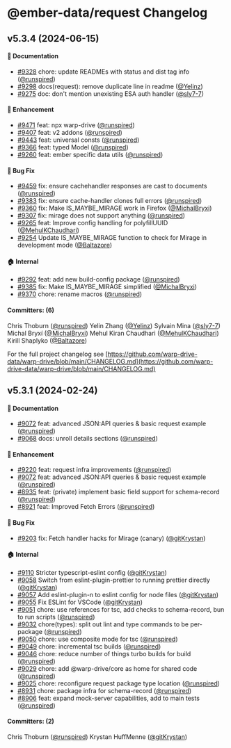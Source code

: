 # @ember-data/request Changelog

## v5.3.4 (2024-06-15)

#### :memo: Documentation

* [#9328](https://github.com/warp-drive-data/warp-drive/pull/9328) chore: update READMEs with status and dist tag info ([@runspired](https://github.com/runspired))
* [#9298](https://github.com/warp-drive-data/warp-drive/pull/9298) docs(request): remove duplicate line in readme ([@Yelinz](https://github.com/Yelinz))
* [#9275](https://github.com/warp-drive-data/warp-drive/pull/9275) doc: don't mention unexisting ESA auth handler ([@sly7-7](https://github.com/sly7-7))

#### :rocket: Enhancement

* [#9471](https://github.com/warp-drive-data/warp-drive/pull/9471) feat: npx warp-drive ([@runspired](https://github.com/runspired))
* [#9407](https://github.com/warp-drive-data/warp-drive/pull/9407) feat: v2 addons ([@runspired](https://github.com/runspired))
* [#9443](https://github.com/warp-drive-data/warp-drive/pull/9443) feat: universal consts ([@runspired](https://github.com/runspired))
* [#9366](https://github.com/warp-drive-data/warp-drive/pull/9366) feat: typed Model ([@runspired](https://github.com/runspired))
* [#9260](https://github.com/warp-drive-data/warp-drive/pull/9260) feat: ember specific data utils ([@runspired](https://github.com/runspired))

#### :bug: Bug Fix

* [#9459](https://github.com/warp-drive-data/warp-drive/pull/9459) fix: ensure cachehandler responses are cast to documents ([@runspired](https://github.com/runspired))
* [#9383](https://github.com/warp-drive-data/warp-drive/pull/9383) fix: ensure cache-handler clones full errors ([@runspired](https://github.com/runspired))
* [#9360](https://github.com/warp-drive-data/warp-drive/pull/9360) fix: Make IS_MAYBE_MIRAGE work in Firefox ([@MichalBryxi](https://github.com/MichalBryxi))
* [#9307](https://github.com/warp-drive-data/warp-drive/pull/9307) fix: mirage does not support anything ([@runspired](https://github.com/runspired))
* [#9265](https://github.com/warp-drive-data/warp-drive/pull/9265) feat: Improve config handling for polyfillUUID ([@MehulKChaudhari](https://github.com/MehulKChaudhari))
* [#9254](https://github.com/warp-drive-data/warp-drive/pull/9254) Update IS_MAYBE_MIRAGE function to check for Mirage in development mode ([@Baltazore](https://github.com/Baltazore))

#### :house: Internal

* [#9292](https://github.com/warp-drive-data/warp-drive/pull/9292) feat: add new build-config package ([@runspired](https://github.com/runspired))
* [#9385](https://github.com/warp-drive-data/warp-drive/pull/9385) fix: Make IS_MAYBE_MIRAGE simplified ([@MichalBryxi](https://github.com/MichalBryxi))
* [#9370](https://github.com/warp-drive-data/warp-drive/pull/9370) chore: rename macros ([@runspired](https://github.com/runspired))

#### Committers: (6)

Chris Thoburn ([@runspired](https://github.com/runspired))
Yelin Zhang ([@Yelinz](https://github.com/Yelinz))
Sylvain Mina ([@sly7-7](https://github.com/sly7-7))
Michal Bryxí ([@MichalBryxi](https://github.com/MichalBryxi))
Mehul Kiran Chaudhari ([@MehulKChaudhari](https://github.com/MehulKChaudhari))
Kirill Shaplyko ([@Baltazore](https://github.com/Baltazore))

For the full project changelog see [https://github.com/warp-drive-data/warp-drive/blob/main/CHANGELOG.md](https://github.com/warp-drive-data/warp-drive/blob/main/CHANGELOG.md)

## v5.3.1 (2024-02-24)

#### :memo: Documentation

* [#9072](https://github.com/warp-drive-data/warp-drive/pull/9072) feat: advanced JSON:API queries & basic request example ([@runspired](https://github.com/runspired))
* [#9068](https://github.com/warp-drive-data/warp-drive/pull/9068) docs: unroll details sections ([@runspired](https://github.com/runspired))

#### :rocket: Enhancement

* [#9220](https://github.com/warp-drive-data/warp-drive/pull/9220) feat: request infra improvements ([@runspired](https://github.com/runspired))
* [#9072](https://github.com/warp-drive-data/warp-drive/pull/9072) feat: advanced JSON:API queries & basic request example ([@runspired](https://github.com/runspired))
* [#8935](https://github.com/warp-drive-data/warp-drive/pull/8935) feat: (private) implement basic field support for schema-record ([@runspired](https://github.com/runspired))
* [#8921](https://github.com/warp-drive-data/warp-drive/pull/8921) feat: Improved Fetch Errors ([@runspired](https://github.com/runspired))

#### :bug: Bug Fix

* [#9203](https://github.com/warp-drive-data/warp-drive/pull/9203) fix: Fetch handler hacks for Mirage (canary) ([@gitKrystan](https://github.com/gitKrystan))

#### :house: Internal

* [#9110](https://github.com/warp-drive-data/warp-drive/pull/9110) Stricter typescript-eslint config ([@gitKrystan](https://github.com/gitKrystan))
* [#9058](https://github.com/warp-drive-data/warp-drive/pull/9058) Switch from eslint-plugin-prettier to running prettier directly ([@gitKrystan](https://github.com/gitKrystan))
* [#9057](https://github.com/warp-drive-data/warp-drive/pull/9057) Add eslint-plugin-n to eslint config for node files ([@gitKrystan](https://github.com/gitKrystan))
* [#9055](https://github.com/warp-drive-data/warp-drive/pull/9055) Fix ESLint for VSCode ([@gitKrystan](https://github.com/gitKrystan))
* [#9051](https://github.com/warp-drive-data/warp-drive/pull/9051) chore: use references for tsc, add checks to schema-record, bun to run scripts ([@runspired](https://github.com/runspired))
* [#9032](https://github.com/warp-drive-data/warp-drive/pull/9032) chore(types): split out lint and type commands to be per-package ([@runspired](https://github.com/runspired))
* [#9050](https://github.com/warp-drive-data/warp-drive/pull/9050) chore: use composite mode for tsc ([@runspired](https://github.com/runspired))
* [#9049](https://github.com/warp-drive-data/warp-drive/pull/9049) chore: incremental tsc builds ([@runspired](https://github.com/runspired))
* [#9046](https://github.com/warp-drive-data/warp-drive/pull/9046) chore: reduce number of things turbo builds for build ([@runspired](https://github.com/runspired))
* [#9029](https://github.com/warp-drive-data/warp-drive/pull/9029) chore: add @warp-drive/core as home for shared code ([@runspired](https://github.com/runspired))
* [#9025](https://github.com/warp-drive-data/warp-drive/pull/9025) chore: reconfigure request package type location ([@runspired](https://github.com/runspired))
* [#8931](https://github.com/warp-drive-data/warp-drive/pull/8931) chore: package infra for schema-record ([@runspired](https://github.com/runspired))
* [#8906](https://github.com/warp-drive-data/warp-drive/pull/8906) feat: expand mock-server capabilities, add to main tests ([@runspired](https://github.com/runspired))

#### Committers: (2)

Chris Thoburn ([@runspired](https://github.com/runspired))
Krystan HuffMenne ([@gitKrystan](https://github.com/gitKrystan))

